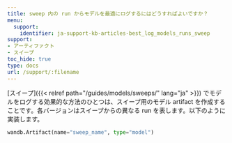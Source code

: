 ```yaml
---
title: sweep 内の run からモデルを最適にログするにはどうすればよいですか？
menu:
  support:
    identifier: ja-support-kb-articles-best_log_models_runs_sweep
support:
- アーティファクト
- スイープ
toc_hide: true
type: docs
url: /support/:filename
---
```


[スイープ]({{< relref path="/guides/models/sweeps/" lang="ja" >}}) でモデルをログする効果的な方法のひとつは、スイープ用のモデル artifact を作成することです。各バージョンはスイープからの異なる run を表します。以下のように実装します。

```python
wandb.Artifact(name="sweep_name", type="model")
```